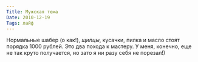 ```yaml
---
Title: Мужская тема
Date: 2010-12-19
Tags: лайф
---
```


Нормальные шабер (о как!), *щипцы*, кусачки, пилка и масло стоят порядка 1000 рублей. Это два похода к мастеру. У меня, конечно, еще не так круто получается, но зато я ни разу себя не порезал!)